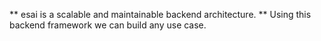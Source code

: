 ** esai is a scalable and maintainable backend architecture.
** Using this backend framework we can build any use case.